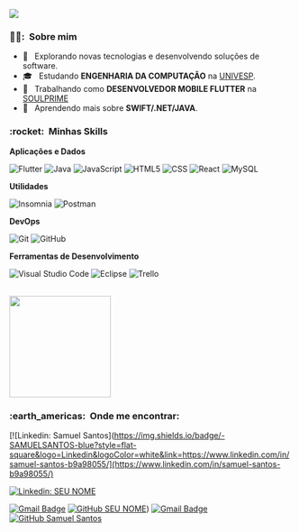 
![](https://komarev.com/ghpvc/?username=mucasantos&color=006bed)

<h3> 👨‍🦱: &nbsp;Sobre mim </h3>

- 🤔 &nbsp; Explorando novas tecnologias e desenvolvendo soluções de software.
- 🎓 &nbsp; Estudando **ENGENHARIA DA COMPUTAÇÃO** na <a href="https://univesp.br/">UNIVESP</a>.
- 💼 &nbsp; Trabalhando como **DESENVOLVEDOR MOBILE FLUTTER** na <a href="https://soulprime.io/">SOULPRIME</a>
- 🌱 &nbsp; Aprendendo mais sobre **SWIFT/.NET/JAVA**.

<h3> :rocket: &nbsp;Minhas Skills </h3>

**Aplicações e Dados**

  ![Flutter](https://img.shields.io/badge/-Flutter-333333?style=flat&logo=Flutter)
  ![Java](https://img.shields.io/badge/-Java-333333?style=flat&logo=Java&logoColor=007396)
  ![JavaScript](https://img.shields.io/badge/-JavaScript-333333?style=flat&logo=javascript)
  ![HTML5](https://img.shields.io/badge/-HTML5-333333?style=flat&logo=HTML5)
  ![CSS](https://img.shields.io/badge/-CSS-333333?style=flat&logo=CSS3&logoColor=1572B6)
  ![React](https://img.shields.io/badge/-React-333333?style=flat&logo=react)
  ![MySQL](https://img.shields.io/badge/-MySQL-333333?style=flat&logo=mysql)

**Utilidades**

  ![Insomnia](https://img.shields.io/badge/-Insomnia-333333?style=flat&logo=insomnia)
  ![Postman](https://img.shields.io/badge/-Postman-333333?style=flat&logo=postman)

**DevOps**

  ![Git](https://img.shields.io/badge/-Git-333333?style=flat&logo=git)
  ![GitHub](https://img.shields.io/badge/-GitHub-333333?style=flat&logo=github)

**Ferramentas de Desenvolvimento**

  ![Visual Studio Code](https://img.shields.io/badge/-Visual%20Studio%20Code-333333?style=flat&logo=visual-studio-code&logoColor=007ACC)
  ![Eclipse](https://img.shields.io/badge/-Eclipse-333333?style=flat&logo=eclipse-ide&logoColor=2C2255)
  ![Trello](https://img.shields.io/badge/-Trello-333333?style=flat&logo=trello&logoColor=007ACC)

<br/>

<a href="https://github.com/mucasantos">
  <img height="180em" src="https://github-readme-stats.vercel.app/api?username=mucasantos&theme=dracula&show_icons=true" />
</a>

<br/>
<h3> :earth_americas: &nbsp;Onde me encontrar: </h3> 

[![Linkedin: Samuel Santos](https://img.shields.io/badge/-SAMUELSANTOS-blue?style=flat-square&logo=Linkedin&logoColor=white&link=https://www.linkedin.com/in/samuel-santos-b9a98055/](https://www.linkedin.com/in/samuel-santos-b9a98055/)

[![Linkedin: SEU NOME](https://img.shields.io/badge/-SAMUELSANTOS-blue?style=flat-square&logo=Linkedin&logoColor=white&link=LINK-DO-SEU-LINKEDIN)](https://www.linkedin.com/in/samuel-santos-b9a98055/)

[![Gmail Badge](https://img.shields.io/badge/-mucasantos@gmail.com-006bed?style=flat-square&logo=Gmail&logoColor=white&link=mailto:SEU-EMAIL)](mailto:SEU-EMAIL)
[![GitHub SEU NOME]( https://img.shields.io/github/followers/VanessaSwerts?label=follow&style=social)](LINK-DO-SEU-GITHUB))
[![Gmail Badge](https://img.shields.io/badge/-seuemail@email.com-006bed?style=flat-square&logo=Gmail&logoColor=white&link=mailto:mucasantos@gmail.com)](mailto:mucasntos@gmail.com)
[![GitHub Samuel Santos]( https://img.shields.io/github/followers/mucasantos?label=follow&style=social)](LINK-DO-SEU-GITHUB)

